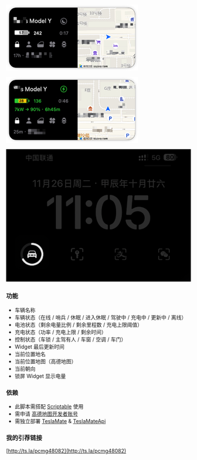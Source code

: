 ![asleep](./docs/asleep.jpg)

![charging](./docs/charging.jpg)

![lock screen](./docs/lock_screen.png)

### 功能
- 车辆名称
- 车辆状态（在线 / 哨兵 / 休眠 / 进入休眠 / 驾驶中 / 充电中 / 更新中 / 离线）
- 电池状态（剩余电量比例 / 剩余里程数 / 充电上限阈值）
- 充电状态（功率 / 充电上限 / 剩余时间）
- 控制状态（车锁 / 主驾有人 / 车窗 / 空调 / 车门）
- Widget 最后更新时间
- 当前位置地名
- 当前位置地图（高德地图）
- 当前朝向
- 锁屏 Widget 显示电量

### 依赖
- 此脚本需搭配 [Scriptable](http://scriptable.app) 使用
- 需申请 [高德地图开发者账号](https://lbs.amap.com/api/webservice/guide/create-project/get-key)
- 需独立部署 [TeslaMate](https://github.com/adriankumpf/teslamate) & [TeslaMateApi](https://github.com/tobiasehlert/teslamateapi)
### 我的引荐链接
[http://ts.la/pcmg48082](http://ts.la/pcmg48082)